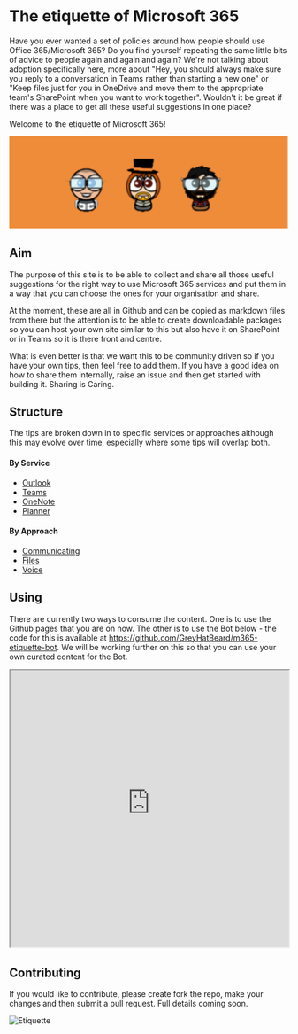 # The etiquette of Microsoft 365
Have you ever wanted a set of policies around how people should use Office 365/Microsoft 365? Do you find yourself repeating the same little bits of advice to people again and again and again? We're not talking about adoption specifically here, more about "Hey, you should always make sure you reply to a conversation in Teams rather than starting a new one" or "Keep files just for you in OneDrive and move them to the appropriate team's SharePoint when you want to work together". Wouldn't it be great if there was a place to get all these useful suggestions in one place?

Welcome to the etiquette of Microsoft 365!

![Etiquette](images/GreyHatBeardAvatars-wide.png)

## Aim
The purpose of this site is to be able to collect and share all those useful suggestions for the right way to use Microsoft 365 services and put them in a way that you can choose the ones for your organisation and share.

At the moment, these are all in Github and can be copied as markdown files from there but the attention is to be able to create downloadable packages so you can host your own site similar to this but also have it on SharePoint or in Teams so it is there front and centre.

What is even better is that we want this to be community driven so if you have your own tips, then feel free to add them. If you have a good idea on how to share them internally, raise an issue and then get started with building it. Sharing is Caring.

## Structure

The tips are broken down in to specific services or approaches although this may evolve over time, especially where some tips will overlap both.

#### By Service
- [Outlook](By-service/outlook)
- [Teams](By-service/teams)
- [OneNote](By-service/onenote)
- [Planner](By-service/planner)

#### By Approach
- [Communicating](By-approach/communicating)
- [Files](By-approach/files)
- [Voice](By-approach/voice)

## Using

There are currently two ways to consume the content. One is to use the Github pages that you are on now. The other is to use the Bot below - the code for this is available at https://github.com/GreyHatBeard/m365-etiquette-bot. We will be working further on this so that you can use your own curated content for the Bot.

<iframe src='https://webchat.botframework.com/embed/m365etiquettebotqna-bot?s=FIa8c6_PvGE.U5lgEeIVnknP8VmEfUdaucOtQfF_koxQJKJlpybQTeg'  style='min-width: 400px; width: 100%; min-height: 500px;'></iframe>

## Contributing
If you would like to contribute, please create fork the repo, make your changes and then submit a pull request. Full details coming soon.

![Etiquette](/m365-etiquette/images/etiquette.jpg)
